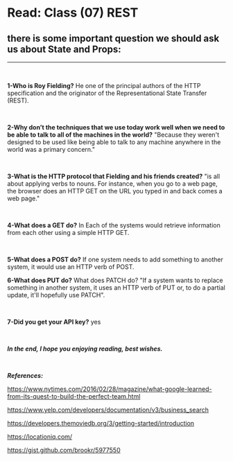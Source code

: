 # Read: Class (07) REST

## there is some important question we should ask us about State and Props:

---
<br>

**1-Who is Roy Fielding?** He one of the principal authors of the HTTP specification and the originator of the Representational State Transfer (REST).

<br>

**2-Why don’t the techniques that we use today work well when we need to be able to talk to all of the machines in the world?** "Because they weren't designed to be used like being able to talk to any machine anywhere in the world was a primary concern."

<br>

**3-What is the HTTP protocol that Fielding and his friends created?** "is all about applying verbs to nouns. For instance, when you go to a web page, the browser does an HTTP GET on the URL you typed in and back comes a web page."

<br>

**4-What does a GET do?** In Each of the systems would retrieve information from each other using a simple HTTP GET.

<br>

**5-What does a POST do?** If one system needs to add something to another system, it would use an HTTP verb of POST.
<br>

**6-What does PUT do?** What does PATCH do? "If a system wants to replace something in another system, it uses an HTTP verb of PUT or, to do a partial update, it'll hopefully use PATCH".

<br>

**7-Did you get your API key?** yes

<br>

_**In the end, I hope you enjoying reading, best wishes.**_

<br>

_**References:**_

<https://www.nytimes.com/2016/02/28/magazine/what-google-learned-from-its-quest-to-build-the-perfect-team.html>

<https://www.yelp.com/developers/documentation/v3/business_search>

<https://developers.themoviedb.org/3/getting-started/introduction>

<https://locationiq.com/>

<https://gist.github.com/brookr/5977550>